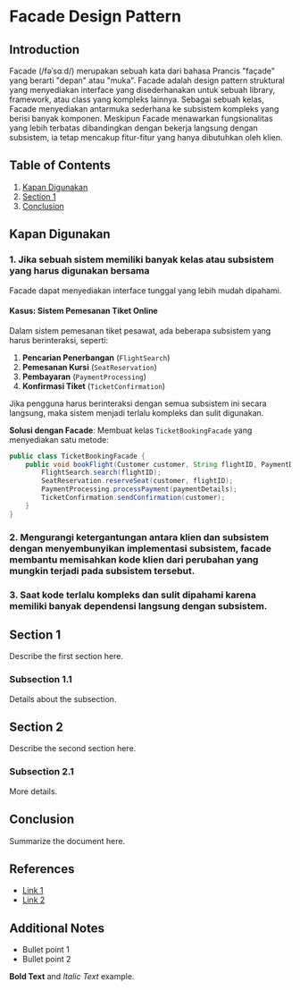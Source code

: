 # Facade Design Pattern

## Introduction
Facade (/fəˈsɑːd/) merupakan sebuah kata dari bahasa Prancis "façade" yang berarti "depan" atau "muka". Facade adalah design pattern struktural yang menyediakan interface yang disederhanakan untuk sebuah library, framework, atau class yang kompleks lainnya. Sebagai sebuah kelas, Facade menyediakan antarmuka sederhana ke subsistem kompleks yang berisi banyak komponen. Meskipun Facade menawarkan fungsionalitas yang lebih terbatas dibandingkan dengan bekerja langsung dengan subsistem, ia tetap mencakup fitur-fitur yang hanya dibutuhkan oleh klien.

## Table of Contents
1. [Kapan Digunakan](#kapan-digunakan)
2. [Section 1](#section-1)
3. [Conclusion](#conclusion)

## Kapan Digunakan
### 1. Jika sebuah sistem memiliki banyak kelas atau subsistem yang harus digunakan bersama
Facade dapat menyediakan interface tunggal yang lebih mudah dipahami.

#### Kasus: Sistem Pemesanan Tiket Online
Dalam sistem pemesanan tiket pesawat, ada beberapa subsistem yang harus berinteraksi, seperti:

1. **Pencarian Penerbangan** (`FlightSearch`)
2. **Pemesanan Kursi** (`SeatReservation`)
3. **Pembayaran** (`PaymentProcessing`)
4. **Konfirmasi Tiket** (`TicketConfirmation`)

Jika pengguna harus berinteraksi dengan semua subsistem ini secara langsung, maka sistem menjadi terlalu kompleks dan sulit digunakan. 

**Solusi dengan Facade**: Membuat kelas `TicketBookingFacade` yang menyediakan satu metode:
```java
public class TicketBookingFacade {
    public void bookFlight(Customer customer, String flightID, PaymentDetails paymentDetails) {
        FlightSearch.search(flightID);
        SeatReservation.reserveSeat(customer, flightID);
        PaymentProcessing.processPayment(paymentDetails);
        TicketConfirmation.sendConfirmation(customer);
    }
}
```

### 2. Mengurangi ketergantungan antara klien dan subsistem dengan menyembunyikan implementasi subsistem, facade membantu memisahkan kode klien dari perubahan yang mungkin terjadi pada subsistem tersebut.

### 3. Saat kode terlalu kompleks dan sulit dipahami karena memiliki banyak dependensi langsung dengan subsistem.

## Section 1
Describe the first section here.

### Subsection 1.1
Details about the subsection.

## Section 2
Describe the second section here.

### Subsection 2.1
More details.

## Conclusion
Summarize the document here.

## References
- [Link 1](https://example.com)
- [Link 2](https://example.com)

## Additional Notes
- Bullet point 1
- Bullet point 2

**Bold Text** and *Italic Text* example.



